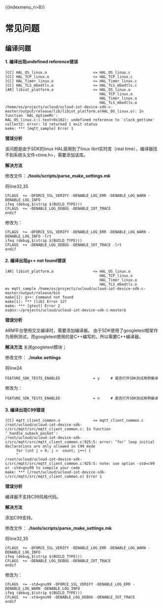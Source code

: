 {{indexmenu_n>8}}

# 常见问题

## 编译问题

#### 1. 编译出现undefined reference错误

```
[CC] HAL_OS_linux.o                     <= HAL_OS_linux.c                                    
[CC] HAL_TCP_linux.o                    <= HAL_TCP_linux.c                                    
[CC] HAL_Timer_linux.o                  <= HAL_Timer_linux.c                                    
[CC] HAL_TLS_mbedtls.o                  <= HAL_TLS_mbedtls.c                                    
[AR] libiot_platform.a                  <= HAL_OS_linux.o                                    
                                           HAL_TCP_linux.o
                                           HAL_Timer_linux.o
                                           HAL_TLS_mbedtls.o
/home/os/projects/ucloud/ucloud-iot-device-sdk-c-master/output/release/lib/libiot_platform.a(HAL_OS_linux.o): In function `HAL_UptimeMs':
HAL_OS_linux.c:(.text+0x102): undefined reference to `clock_gettime'
collect2: error: ld returned 1 exit status
make: *** [mqtt_sample] Error 1
```

**错误分析**

该问题是由于SDK的linux HAL层用到了linux librt实时库（real time），编译器找不到系统头文件<time.h>，需要添加该库。

**解决方法**

修改文件：**./tools/scripts/parse_make_settings.mk**


将line32,35

```
CFLAGS  += -DFORCE_SSL_VERIFY -DENABLE_LOG_ERR -DENABLE_LOG_WARN -DENABLE_LOG_INFO
ifeq (debug,$(strip $(BUILD_TYPE)))
CFLAGS  += -DENABLE_LOG_DEBUG -DENABLE_IOT_TRACE
endif
```

修改为：

```
CFLAGS  += -DFORCE_SSL_VERIFY -DENABLE_LOG_ERR -DENABLE_LOG_WARN -DENABLE_LOG_INFO -lrt
ifeq (debug,$(strip $(BUILD_TYPE)))
CFLAGS  += -DENABLE_LOG_DEBUG -DENABLE_IOT_TRACE -lrt
endif
```

#### 2. 编译出现g++ not found错误

```
[AR] libiot_platform.a                  <= HAL_OS_linux.o                                    
                                           HAL_TCP_linux.o
                                           HAL_Timer_linux.o
                                           HAL_TLS_mbedtls.o
mv mqtt_sample /home/os/projects/ucloud/ucloud-iot-device-sdk-c-master/output/release/bin
make[1]: g++: Command not found
make[1]: *** [lib] Error 127
make: *** [gtest] Error 2
os@os:~/projects/ucloud/ucloud-iot-device-sdk-c-master$ 
```

**错误分析**

ARM平台使用交叉编译时，需要添加编译器。
由于SDK使用了googletest框架作为用例测试，而googletest使用的是C++编写的，所以需要C++编译器。

**解决方法**
关闭googletest模块；

修改文件：  **./make.settings**


将line24

```
FEATURE_SDK_TESTS_ENABLED               = y     # 是否打开SDK测试用例编译
```

修改为：

```
FEATURE_SDK_TESTS_ENABLED               = n     # 是否打开SDK测试用例编译
```


#### 3. 编译出现**C99**错误

```
[CC] mqtt_client_common.o               <= mqtt_client_common.c                                    
/root/ucloud/ucloud-iot-device-sdk-c/src/mqtt/src/mqtt_client_common.c: In function ‘_handle_suback_packet’:
/root/ucloud/ucloud-iot-device-sdk-c/src/mqtt/src/mqtt_client_common.c:925:5: error: ‘for’ loop initial declarations are only allowed in C99 mode
     for (int j = 0; j <  count; j++) {
     ^
/root/ucloud/ucloud-iot-device-sdk-c/src/mqtt/src/mqtt_client_common.c:925:5: note: use option -std=c99 or -std=gnu99 to compile your code
make: *** [/root/ucloud/ucloud-iot-device-sdk-c/src/mqtt/src/mqtt_client_common.o] Error 1
```

**错误分析**

编译器不支持C99风格代码。

**解决方法**

添加C99支持。

修改文件：  **./tools/scripts/parse_make_settings.mk**

将line32,35

```
CFLAGS  += -DFORCE_SSL_VERIFY -DENABLE_LOG_ERR -DENABLE_LOG_WARN -DENABLE_LOG_INFO
ifeq (debug,$(strip $(BUILD_TYPE)))
CFLAGS  += -DENABLE_LOG_DEBUG -DENABLE_IOT_TRACE
endif
```

修改为：

```
CFLAGS  += -std=gnu99 -DFORCE_SSL_VERIFY -DENABLE_LOG_ERR -DENABLE_LOG_WARN -DENABLE_LOG_INFO
ifeq (debug,$(strip $(BUILD_TYPE)))
CFLAGS  += -std=gnu99 -DENABLE_LOG_DEBUG -DENABLE_IOT_TRACE
endif
```

